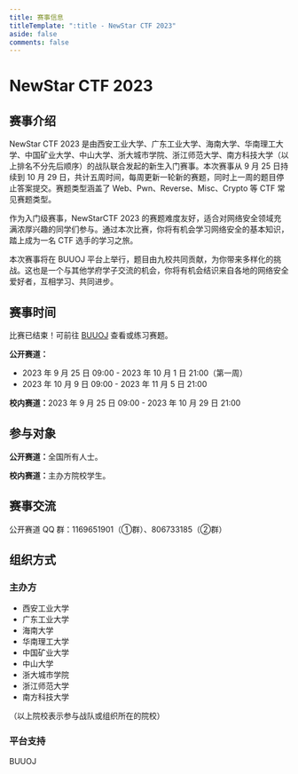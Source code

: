 ```yaml
---
title: 赛事信息
titleTemplate: ":title - NewStar CTF 2023"
aside: false
comments: false
---
```


<script setup>
import Container from '@/components/docs/Container.vue'
import Link from '@/components/docs/Link.vue'
import Text from '@/components/docs/NonTextDetectable.vue'
</script>

# NewStar CTF 2023

## 赛事介绍

NewStar CTF 2023 是由西安工业大学、广东工业大学、海南大学、华南理工大学、中国矿业大学、中山大学、浙大城市学院、浙江师范大学、南方科技大学<span data-desc>（以上排名不分先后顺序）</span>的战队联合发起的新生入门赛事。本次赛事从 9 月 25 日持续到 10 月 29 日，共计五周时间，每周更新一轮新的赛题，同时上一周的题目停止答案提交。赛题类型涵盖了 Web、Pwn、Reverse、Misc、Crypto 等 CTF 常见赛题类型。

作为入门级赛事，NewStarCTF 2023 的赛题难度友好，适合对网络安全领域充满浓厚兴趣的同学们参与。通过本次比赛，你将有机会学习网络安全的基本知识，踏上成为一名 CTF 选手的学习之旅。

本次赛事将在 BUUOJ 平台上举行，题目由九校共同贡献，为你带来多样化的挑战。这也是一个与其他学府学子交流的机会，你将有机会结识来自各地的网络安全爱好者，互相学习、共同进步。

## 赛事时间<Text class='desc-text' fontSize='18px' fontWeight='500' content='（GMT+0800 中国标准时间）' />

<Container type='info'>

比赛已结束！可前往 [BUUOJ](https://buuoj.cn/match/matches/190) 查看或练习赛题。
</Container>

<strong>公开赛道：</strong>

- 2023 年 9 月 25 日 09:00 - 2023 年 10 月 1 日 21:00<span data-desc>（第一周）</span>
- 2023 年 10 月 9 日 09:00 - 2023 年 11 月 5 日 21:00

<strong>校内赛道：</strong>2023 年 9 月 25 日 09:00 - 2023 年 10 月 29 日 21:00

## 参与对象

<strong>公开赛道：</strong>全国所有人士。

<strong>校内赛道：</strong>主办方院校学生。

## 赛事交流

公开赛道 QQ 群：1169651901<span data-desc>（①群）</span>、806733185<span data-desc>（②群）</span>

## 组织方式

### 主办方<Text class='desc-text' fontSize='16px' fontWeight='500' content='（以下排名不分先后）' />

- 西安工业大学
- 广东工业大学
- 海南大学
- 华南理工大学
- 中国矿业大学
- 中山大学
- 浙大城市学院
- 浙江师范大学
- 南方科技大学

<span data-desc>（以上院校表示参与战队或组织所在的院校）</span>

### 平台支持

BUUOJ
